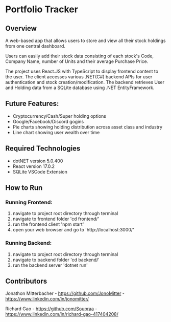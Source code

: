 # Portfolio Tracker

## Overview
A web-based app that allows users to store and view all their stock holdings from one central dashboard.

Users can easily add their stock data consisting of each stock's Code, Company Name, number of Units and their average Purchase Price.

The project uses React.JS with TypeScript to display frontend content to the user. 
The client accesses various .NET(C#) backend APIs for user authentication and stock creation/modification. 
The backend retrieves User and Holding data from a SQLite database using .NET EntityFramework.

## Future Features:
- Cryptocurrency/Cash/Super holding options
- Google/Facebook/Discord gogins
- Pie charts showing holding distribution across asset class and industry
- Line chart showing user wealth over time

## Required Technologies
- dotNET version 5.0.400
- React version 17.0.2
- SQLite VSCode Extension

## How to Run
### Running Frontend:
1. navigate to project root directory through terminal
2. navigate to frontend folder 'cd frontend/'
3. run the frontend client 'npm start'
4. open your web browser and go to 'http://localhost:3000/'

### Running Backend:
1. navigate to project root directory through terminal
2. navigate to backend folder 'cd backend/'
3. run the backend server 'dotnet run'

## Contributors
Jonathon Mitterbacher
	- https://github.com/JonoMitter
	- https://www.linkedin.com/in/jonomitter/

Richard Gao
	- https://github.com/Soupraa
	- https://www.linkedin.com/in/richard-gao-417404208/